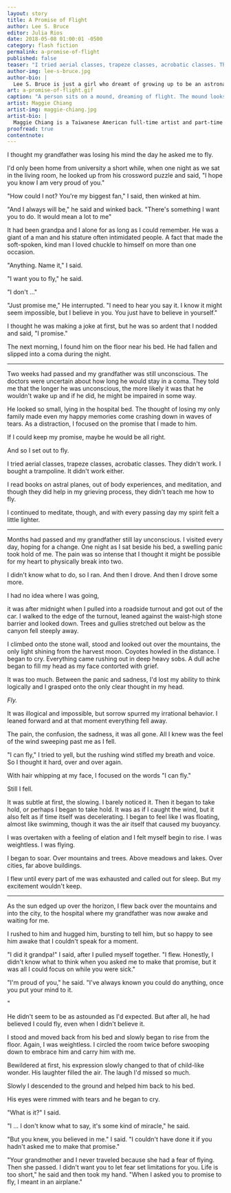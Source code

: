 ```yaml
---
layout: story
title: A Promise of Flight
author: Lee S. Bruce
editor: Julia Rios
date: 2018-05-08 01:00:01 -0500
category: flash fiction
permalink: a-promise-of-flight
published: false
teaser: "I tried aerial classes, trapeze classes, acrobatic classes. They didn't work. I bought a trampoline. It didn't work either."
author-img: lee-s-bruce.jpg
author-bio: |
  Lee S. Bruce is just a girl who dreamt of growing up to be an astronaut ... or a Stormtrooper. After passing the slightly less rigorous standards of the 501st Legion, she turned her attention to a different goal; non-fictional space exploration. In 2015, she began working with NASA on the James Webb Space Telescope in hopes of finding real galaxies, far, far away. Lee spends her spare time reading books and comics, playing video games, and binge-watching _Bob's Burgers_. She lives in Long Beach, California, near her two daughters and 6-month-old granddaughter. In an attempt to be the favorite grandparent, Lee is learning to play the _Moana_ soundtrack on guitar.
art: a-promise-of-flight.gif
caption: "A person sits on a mound, dreaming of flight. The mound looks like a head. Above, a bird flies by."
artist: Maggie Chiang
artist-img: maggie-chiang.jpg
artist-bio: |
  Maggie Chiang is a Taiwanese American full-time artist and part-time dreamer. Inspired by both places real and fictitious, Maggie's illustrations evoke a longing for adventure and the pursuit of the unknown, exploring impossible landscapes and places unseen. A central theme of her art is the relationship between humanity and nature, oftentimes the underlying thread that ties together her work and establishes her individual artistic voice. Clients include The New York Times, Washington Post, Johns Hopkins, BuzzFeed, and others.
proofread: true
contentnote:
---
```


I thought my grandfather was losing his mind the day he asked me to fly.

I'd only been home from university a short while, when one night as we sat in the living room, he looked up from his crossword puzzle and said, "I hope you know I am very proud of you."

"How could I not? You're my biggest fan," I said, then winked at him.

"And I always will be," he said and winked back. "There's something I want you to do. It would mean a lot to me"

It had been grandpa and I alone for as long as I could remember. He was a giant of a man and his stature often intimidated people. A fact that made the soft-spoken, kind man I loved chuckle to himself on more than one occasion.  "Anything. Name it," I said.

"I want you to fly," he said. "I don't ...""Just promise me," He interrupted. "I need to hear you say it. I know it might seem impossible, but I believe in you. You just have to believe in yourself."

I thought he was making a joke at first, but he was so ardent that I nodded and said, "I promise."

The next morning, I found him on the floor near his bed. He had fallen and slipped into a coma during the night.

----

Two weeks had passed and my grandfather was still unconscious. The doctors were uncertain about how long he would stay in a coma. They told me that the longer he was unconscious, the more likely it was that he wouldn't wake up and if he did, he might be impaired in some way. He looked so small, lying in the hospital bed. The thought of losing my only family made even my happy memories come crashing down in waves of tears. As a distraction, I focused on the promise that I made to him.

If I could keep my promise, maybe he would be all right. And so I set out to fly.

I tried aerial classes, trapeze classes, acrobatic classes. They didn't work. I bought a trampoline. It didn't work either. I read books on astral planes, out of body experiences, and meditation, and though they did help in my grieving process, they didn't teach me how to fly.  I continued to meditate, though, and with every passing day my spirit felt a little lighter.

----

Months had passed and my grandfather still lay unconscious. I visited every day, hoping for a change. One night as I sat beside his bed, a swelling panic took hold of me. The pain was so intense that I thought it might be possible for my heart to physically break into two. I didn't know what to do, so I ran. And then I drove. And then I drove some more. I had no idea where I was going, it was after midnight when I pulled into a roadside turnout and got out of the car. I walked to the edge of the turnout, leaned against the waist-high stone barrier and looked down. Trees and gullies stretched out below as the canyon fell steeply away. I climbed onto the stone wall, stood and looked out over the mountains, the only light shining from the harvest moon. Coyotes howled in the distance. I began to cry. Everything came rushing out in deep heavy sobs. A dull ache began to fill my head as my face contorted with grief. It was too much. Between the panic and sadness, I'd lost my ability to think logically and I grasped onto the only clear thought in my head. _Fly._ It was illogical and impossible, but sorrow spurred my irrational behavior. I leaned forward and at that moment everything fell away. The pain, the confusion, the sadness, it was all gone. All I knew was the feel of the wind sweeping past me as I fell.

"I can fly," I tried to yell, but the rushing wind stifled my breath and voice. So I thought it hard, over and over again.

With hair whipping at my face, I focused on the words "I can fly." Still I fell.

It was subtle at first, the slowing. I barely noticed it. Then it began to take hold, or perhaps I began to take hold. It was as if I caught the wind, but it also felt as if time itself was decelerating. I began to feel like I was floating, almost like swimming, though it was the air itself that caused my buoyancy.

I was overtaken with a feeling of elation and I felt myself begin to rise. I was weightless. I was flying. I began to soar. Over mountains and trees. Above meadows and lakes. Over cities, far above buildings. I flew until every part of me was exhausted and called out for sleep. But my excitement wouldn't keep.

----

As the sun edged up over the horizon, I flew back over the mountains and into the city, to the hospital where my grandfather was now awake and waiting for me. I rushed to him and hugged him, bursting to tell him, but so happy to see him awake that I couldn't speak for a moment. "I did it grandpa!" I said, after I pulled myself together. "I flew. Honestly, I didn't know what to think when you asked me to make that promise, but it was all I could focus on while you were sick."

"I'm proud of you," he said. "I've always known you could do anything, once you put your mind to it.

"He didn't seem to be as astounded as I'd expected. But after all, he had believed I could fly, even when I didn't believe it. I stood and moved back from his bed and slowly began to rise from the floor. Again, I was weightless. I circled the room twice before swooping down to embrace him and carry him with me.

Bewildered at first, his expression slowly changed to that of child-like wonder. His laughter filled the air. The laugh I'd missed so much. Slowly I descended to the ground and helped him back to his bed. His eyes were rimmed with tears and he began to cry.

"What is it?" I said.

"I ... I don't know what to say, it's some kind of miracle," he said.

"But you knew, you believed in me." I said. "I couldn't have done it if you hadn't asked me to make that promise."

"Your grandmother and I never traveled because she had a fear of flying. Then she passed. I didn't want you to let fear set limitations for you. Life is too short," he said and then took my hand. "When I asked you to promise to fly, I meant in an airplane."
